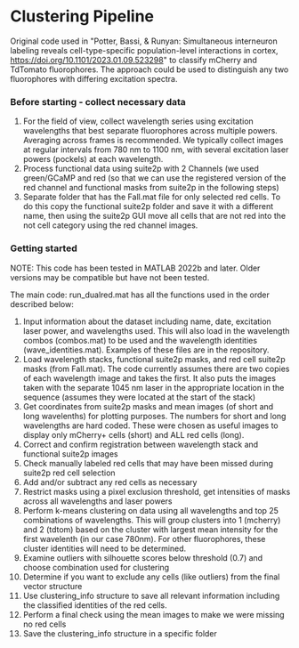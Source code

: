 # Clustering Pipeline
 
Original code used in "Potter, Bassi, & Runyan: Simultaneous interneuron labeling reveals cell-type-specific population-level interactions in cortex, https://doi.org/10.1101/2023.01.09.523298" to classify mCherry and TdTomato fluorophores. The approach could be used to distinguish any two fluorophores with differing excitation spectra.

### Before starting - collect necessary data
1) For the field of view, collect wavelength series using excitation wavelengths that best separate fluorophores across multiple powers. Averaging across frames is recommended. We typically collect images at regular intervals from 780 nm to 1100 nm, with several excitation laser powers (pockels) at each wavelength.
2) Process functional data using suite2p with 2 Channels (we used green/GCaMP and red (so that we can use the registered version of the red channel and functional masks from suite2p in the following steps)
3) Separate folder that has the Fall.mat file for only selected red cells. To do this copy the functional suite2p folder and save it with a different name, then using the suite2p GUI move all cells that are not red into the not cell category using the red channel images.

### Getting started 
NOTE: This code has been tested in MATLAB 2022b and later. Older versions may be compatible but have not been tested.

The main code: run_dualred.mat has all the functions used in the order described below:

1) Input information about the dataset including name, date, excitation laser power, and wavelengths used. This will also load in the wavelength combos (combos.mat) to be used and the wavelength identities (wave_identities.mat). Examples of these files are in the repository.
2) Load wavelength stacks, functional suite2p masks, and red cell suite2p masks (from Fall.mat). The code currently assumes there are two copies of each wavelength image and takes the first. It also puts the images taken with the separate 1045 nm laser in the appropriate location in the sequence (assumes they were located at the start of the stack)
3) Get coordinates from suite2p masks and mean images (of short and long wavelenths) for plotting purposes. The numbers for short and long wavelengths are hard coded. These were chosen as useful images to display only mCherry+ cells (short) and ALL red cells (long).
4) Correct and confirm registration between wavelength stack and functional suite2p images
5) Check manually labeled red cells that may have been missed during suite2p red cell selection
6) Add and/or subtract any red cells as necessary
7) Restrict masks using a pixel exclusion threshold, get intensities of masks across all wavelengths and laser powers
8) Perform k-means clustering on data using all wavelengths and top 25 combinations of wavelengths. This will group clusters into 1 (mcherry) and 2 (tdtom) based on the cluster with largest mean intensity for the first wavelenth (in our case 780nm). For other fluorophores, these cluster identities will need to be determined.
9) Examine outliers with silhouette scores below threshold (0.7) and choose combination used for clustering
10) Determine if you want to exclude any cells (like outliers) from the final vector structure
11) Use clustering_info structure to save all relevant information including the classified identities of the red cells.
12) Perform a final check using the mean images to make we were missing no red cells
13) Save the clustering_info structure in a specific folder
